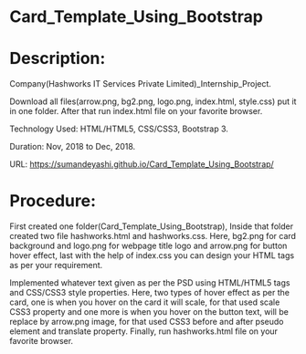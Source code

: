 # Card_Template_Using_Bootstrap
# Description:
Company(Hashworks IT Services Private Limited)_Internship_Project.

Download all files(arrow.png, bg2.png, logo.png, index.html, style.css) put it in one folder. After that run index.html file on your favorite browser.

Technology Used: HTML/HTML5, CSS/CSS3, Bootstrap 3.

Duration: Nov, 2018 to Dec, 2018.

URL: https://sumandeyashi.github.io/Card_Template_Using_Bootstrap/

# Procedure:

First created one folder(Card_Template_Using_Bootstrap), Inside that folder created two file hashworks.html and hashworks.css. Here, bg2.png for card background and logo.png for webpage title logo and arrow.png for button hover effect, last with the help of index.css you can design your HTML tags as per your requirement.

Implemented whatever text given as per the PSD using HTML/HTML5 tags and CSS/CSS3 style properties. Here, two types of hover effect as per the card, one is when you hover on the card it will scale, for that used scale CSS3 property and one more is when you hover on the button text, will be replace by arrow.png image, for that used CSS3 before and after pseudo element and translate property. Finally, run hashworks.html file on your favorite browser.
